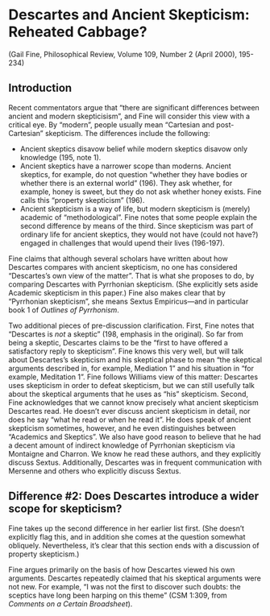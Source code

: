 # Descartes and Ancient Skepticism: Reheated Cabbage?

(Gail Fine, Philosophical Review, Volume 109, Number 2 (April 2000), 195-234)

## Introduction

Recent commentators argue that “there are significant differences between ancient and modern skepticisism”, and Fine will consider this view with a critical eye. By “modern”, people usually mean “Cartesian and post-Cartesian” skepticism. The differences include the following:
+ Ancient skeptics disavow belief while modern skeptics disavow only knowledge (195, note 1).
+ Ancient skeptics have a narrower scope than moderns. Ancient skeptics, for example, do not question “whether they have bodies or whether there is an external world” (196). They ask whether, for example, honey is sweet, but they do not ask whether honey exists. Fine calls this “property skepticism” (196).
+ Ancient skepticism is a way of life, but modern skepticism is (merely) academic of “methodological”.
Fine notes that some people explain the second difference by means of the third. Since skepticism was part of ordinary life for ancient skeptics, they would not have (could not have?) engaged in challenges that would upend their lives (196-197).

Fine claims that although several scholars have written about how Descartes compares with ancient skepticism, no one has considered “Descartes’s own view of the matter”. That is what she proposes to do, by comparing Descartes with Pyrrhonian skepticism. (She explicitly sets aside Academic skepticism in this paper.) Fine also makes clear that by “Pyrrhonian skepticism”, she means Sextus Empiricus—and in particular book 1 of *Outlines of Pyrrhonism*.

Two additional pieces of pre-discussion clarification. First, Fine notes that “Descartes is *not* a skeptic” (198, emphasis in the original). So far from being a skeptic, Descartes claims to be the “first to have offered a satisfactory reply to skepticism”. Fine knows this very well, but will talk about Descartes’s skepticism and his skeptical phase to mean “the skeptical arguments described in, for example, Mediation 1” and his situation in “for example, Meditation 1”. Fine follows Williams view of this matter: Descartes uses skepticism in order to defeat skepticism, but we can still usefully talk about the skeptical arguments that he uses as “his” skepticism. Second, Fine acknowledges that we cannot know precisely what ancient skepticism Descartes read. He doesn’t ever discuss ancient skepticism in detail, nor does he say “what he read or when he read it”. He does speak of ancient skepticism sometimes, however, and he even distinguishes between “Academics and Skeptics”. We also have good reason to believe that he had a decent amount of indirect knowledge of Pyrrhonian skepticism via Montaigne and Charron. We know he read these authors, and they explicitly discuss Sextus. Additionally, Descartes was in frequent communication with Mersenne and others who explicitly discuss Sextus.

## Difference #2: Does Descartes introduce a wider scope for skepticism?

Fine takes up the second difference in her earlier list first. (She doesn’t explicitly flag this, and in addition she comes at the question somewhat obliquely. Nevertheless, it’s clear that this section ends with a discussion of property skepticism.)

Fine argues primarily on the basis of how Descartes viewed his own arguments. Descartes repeatedly claimed that his skeptical arguments were not new. For example, “I was not the first to discover such doubts: the sceptics have long been harping on this theme” (CSM 1:309, from *Comments on a Certain Broadsheet*). 
